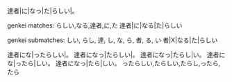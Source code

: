 達者|に|なっ|た|らしい|。

genkei matches: らしい,なる,達者,に,た
達者|に|なる|た|らしい

genkei submatches: しい, らし, 達, し, な, ら, 者, る, い
者|X|なる|た|らしい

達者にな|ったらしい|。
達者になっ|たらしい|。
達者になっ|たらし|い。
達者にな|ったら|しい。
達者になっ|たら|しい。
ったらしい,たらしい,たらし,ったら,たら